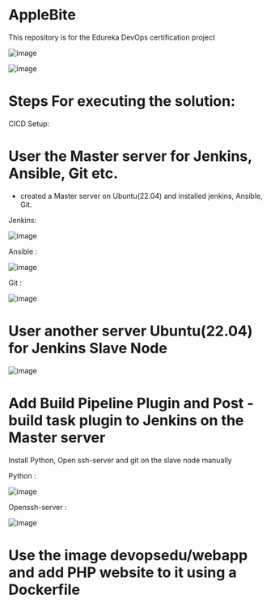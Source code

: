 # AppleBite
This repository is for the Edureka DevOps certification project




![image](https://user-images.githubusercontent.com/125067454/232806310-713bcc2c-9b96-4b21-b19e-bcb0e6418906.png)






![image](https://user-images.githubusercontent.com/125067454/232809707-097ac7a7-12f5-4264-943b-87d67cb14388.png)








# Steps For executing the solution:

CICD Setup:


# User the Master server for Jenkins, Ansible, Git etc.

- created a Master server on Ubuntu(22.04) and installed jenkins, Ansible, Git.

Jenkins: 

![image](https://user-images.githubusercontent.com/125067454/232808173-703d9a37-a706-4a41-b8d4-e45fde7d4513.png)


Ansible :

![image](https://user-images.githubusercontent.com/125067454/232808540-c7763930-97ab-425c-84ff-8e8251e3e0a5.png)


Git :

![image](https://user-images.githubusercontent.com/125067454/232808867-0c8c49ff-78ad-4b4f-a946-99c1121e8030.png)


# User another server Ubuntu(22.04) for Jenkins Slave Node


![image](https://user-images.githubusercontent.com/125067454/232810638-fc85ab71-ad5d-43da-86d2-c2da507e1f51.png)




# Add Build Pipeline Plugin and Post -build task plugin to Jenkins on the Master server

Install Python, Open ssh-server and git on the slave node manually


Python :

![image](https://user-images.githubusercontent.com/125067454/232811577-0e493ebc-d59d-4b9f-9035-7f820dd119c9.png)


Openssh-server :


![image](https://user-images.githubusercontent.com/125067454/232811888-af13a3b2-2809-4726-9f67-7bf95743f869.png)




#  Use the image devopsedu/webapp and add PHP website to it using a Dockerfile




